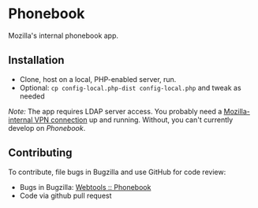 # Phonebook
Mozilla's internal phonebook app.

## Installation
* Clone, host on a local, PHP-enabled server, run.
* Optional: `cp config-local.php-dist config-local.php` and tweak as needed

*Note:* The app requires LDAP server access. You probably need a [Mozilla-internal VPN connection](https://mana.mozilla.org/wiki/display/SD/VPN) up and running. Without, you can't currently develop on *Phonebook*.

## Contributing

To contribute, file bugs in Bugzilla and use GitHub for code review:

* Bugs in Bugzilla: [Webtools :: Phonebook](https://bugzilla.mozilla.org/buglist.cgi?component=Phonebook&product=Webtools&resolution=---)
* Code via github pull request
